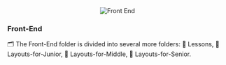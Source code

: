 <div id="badges" align="center">
  <img src="https://media.giphy.com/media/ZDTbix65Me1YDNLDF3/giphy.gif" alt="Front End"/>
</div>

### Front-End

:card_index_dividers: The Front-End folder is divided into several more folders: :file_folder: Lessons, :file_folder: Layouts-for-Junior, :file_folder: Layouts-for-Middle, :file_folder: Layouts-for-Senior.
